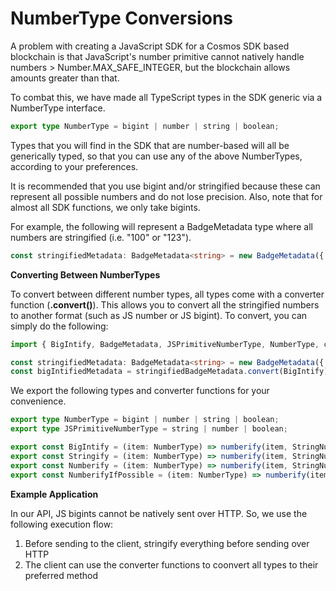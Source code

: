 # NumberType Conversions

A problem with creating a JavaScript SDK for a Cosmos SDK based blockchain is that JavaScript's number primitive cannot natively handle numbers > Number.MAX\_SAFE\_INTEGER, but the blockchain allows amounts greater than that.

To combat this, we have made all TypeScript types in the SDK generic via a NumberType interface.

```typescript
export type NumberType = bigint | number | string | boolean;
```

Types that you will find in the SDK that are number-based will all be generically typed, so that you can use any of the above NumberTypes, according to your preferences.

It is recommended that you use bigint and/or stringified because these can represent all possible numbers and do not lose precision. Also, note that for almost all SDK functions, we only take bigints.

For example, the following will represent a BadgeMetadata type where all numbers are stringified (i.e. "100" or "123").

```typescript
const stringifiedMetadata: BadgeMetadata<string> = new BadgeMetadata({ uri: ... });
```

**Converting Between NumberTypes**

To convert between different number types, all types come with a converter function (**.convert()**). This allows you to convert all the stringified numbers to another format (such as JS number or JS bigint). To convert, you can simply do the following:

```typescript
import { BigIntify, BadgeMetadata, JSPrimitiveNumberType, NumberType, convertBadgeMetadata } from "bitbadgesjs-sdk";

const stringifiedMetadata: BadgeMetadata<string> = new BadgeMetadata({ uri: ... });
const bigIntifiedMetadata = stringifiedBadgeMetadata.convert(BigIntify);
```

We export the following types and converter functions for your convenience.

```typescript
export type NumberType = bigint | number | string | boolean;
export type JSPrimitiveNumberType = string | number | boolean;

export const BigIntify = (item: NumberType) => numberify(item, StringNumberStorageOptions.BigInt) as bigint;
export const Stringify = (item: NumberType) => numberify(item, StringNumberStorageOptions.String) as string;
export const Numberify = (item: NumberType) => numberify(item, StringNumberStorageOptions.Number) as number;
export const NumberifyIfPossible = (item: NumberType) => numberify(item, StringNumberStorageOptions.NumberIfPossible) as number | string;
```

**Example Application**

In our API, JS bigints cannot be natively sent over HTTP. So, we use the following execution flow:

1. Before sending to the client, stringify everything before sending over HTTP
2. The client can use the converter functions to coonvert all types to their preferred method
